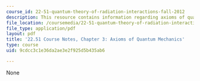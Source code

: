 ```yaml
---
course_id: 22-51-quantum-theory-of-radiation-interactions-fall-2012
description: This resource contains information regarding axioms of quantum mechanics.
file_location: /coursemedia/22-51-quantum-theory-of-radiation-interactions-fall-2012/9cdcc3c1e36da2ae3e2f925d5b435ab6_MIT22_51F12_Ch3.pdf
file_type: application/pdf
layout: pdf
title: '22.51 Course Notes, Chapter 3: Axioms of Quantum Mechanics'
type: course
uid: 9cdcc3c1e36da2ae3e2f925d5b435ab6

---
```

None